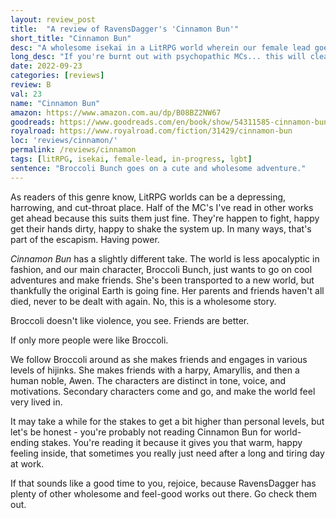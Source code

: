```yaml
---
layout: review_post
title:  "A review of RavensDagger's 'Cinnamon Bun'"
short_title: "Cinnamon Bun"
desc: "A wholesome isekai in a LitRPG world wherein our female lead goes on friendship-making adventures."
long_desc: "If you're burnt out with psychopathic MCs... this will cleanse your palette. Light-hearted, wholesome, incredibly cute, Broccoli Bunch is a joy to read about."
date: 2022-09-23
categories: [reviews]
review: B
val: 23
name: "Cinnamon Bun"
amazon: https://www.amazon.com.au/dp/B08BZ2NW67
goodreads: https://www.goodreads.com/en/book/show/54311585-cinnamon-bun
royalroad: https://www.royalroad.com/fiction/31429/cinnamon-bun
loc: 'reviews/cinnamon/'
permalink: /reviews/cinnamon
tags: [litRPG, isekai, female-lead, in-progress, lgbt]
sentence: "Broccoli Bunch goes on a cute and wholesome adventure."
---
```


As readers of this genre know, LitRPG worlds can be a depressing, harrowing, and cut-throat place. Half of the MC's I've read in other works get ahead because this suits them just fine. They're happen to fight, happy get their hands dirty, happy to shake the system up. In many ways, that's part of the escapism. Having power. 

*Cinnamon Bun* has a slightly different take. The world is less apocalyptic in fashion, and our main character, Broccoli Bunch, just wants to go on cool adventures and make friends. She's been transported to a new world, but thankfully the original Earth is going fine. Her parents and friends haven't all died, never to be dealt with again. No, this is a wholesome story.

Broccoli doesn't like violence, you see. Friends are better.

If only more people were like Broccoli. 

We follow Broccoli around as she makes friends and engages in various levels of hijinks. She makes friends with a harpy, Amaryllis, and then a human noble, Awen. The characters are distinct in tone, voice, and motivations. Secondary characters come and go, and make the world feel very lived in. 

It may take a while for the stakes to get a bit higher than personal levels, but let's be honest - you're probably not reading Cinnamon Bun for world-ending stakes. You're reading it because it gives you that warm, happy feeling inside, that sometimes you really just need after a long and tiring day at work. 

If that sounds like a good time to you, rejoice, because RavensDagger has plenty of other wholesome and feel-good works out there. Go check them out.